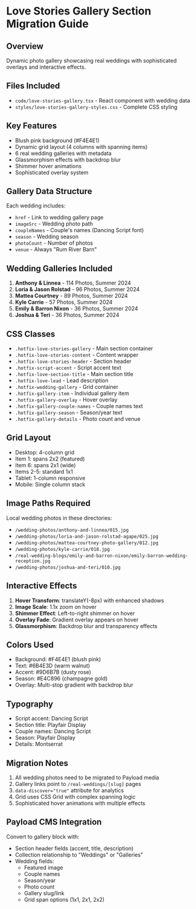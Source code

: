 # Love Stories Gallery Section Migration Guide

## Overview
Dynamic photo gallery showcasing real weddings with sophisticated overlays and interactive effects.

## Files Included
- `code/love-stories-gallery.tsx` - React component with wedding data
- `styles/love-stories-gallery-styles.css` - Complete CSS styling

## Key Features
- Blush pink background (#F4E4E1)
- Dynamic grid layout (4 columns with spanning items)
- 6 real wedding galleries with metadata
- Glassmorphism effects with backdrop blur
- Shimmer hover animations
- Sophisticated overlay system

## Gallery Data Structure
Each wedding includes:
- `href` - Link to wedding gallery page
- `imageSrc` - Wedding photo path
- `coupleNames` - Couple's names (Dancing Script font)
- `season` - Wedding season
- `photoCount` - Number of photos
- `venue` - Always "Rum River Barn"

## Wedding Galleries Included
1. **Anthony & Linnea** - 114 Photos, Summer 2024
2. **Loria & Jason Rolstad** - 96 Photos, Summer 2024
3. **Mattea Courtney** - 89 Photos, Summer 2024
4. **Kyle Carrie** - 57 Photos, Summer 2024
5. **Emily & Barron Nixon** - 36 Photos, Summer 2024
6. **Joshua & Teri** - 36 Photos, Summer 2024

## CSS Classes
- `.hotfix-love-stories-gallery` - Main section container
- `.hotfix-love-stories-content` - Content wrapper
- `.hotfix-love-stories-header` - Section header
- `.hotfix-script-accent` - Script accent text
- `.hotfix-love-section-title` - Main section title
- `.hotfix-love-lead` - Lead description
- `.hotfix-wedding-gallery` - Grid container
- `.hotfix-gallery-item` - Individual gallery item
- `.hotfix-gallery-overlay` - Hover overlay
- `.hotfix-gallery-couple-names` - Couple names text
- `.hotfix-gallery-season` - Season/year text
- `.hotfix-gallery-details` - Photo count and venue

## Grid Layout
- Desktop: 4-column grid
- Item 1: spans 2x2 (featured)
- Item 6: spans 2x1 (wide)
- Items 2-5: standard 1x1
- Tablet: 1-column responsive
- Mobile: Single column stack

## Image Paths Required
Local wedding photos in these directories:
- `/wedding-photos/anthony-and-linnea/015.jpg`
- `/wedding-photos/loria-and-jason-rolstad-agape/025.jpg`
- `/wedding-photos/mattea-courtney-photo-gallery/012.jpg`
- `/wedding-photos/kyle-carrie/018.jpg`
- `/real-wedding-blogs/emily-and-barron-nixon/emily-barron-wedding-reception.jpg`
- `/wedding-photos/joshua-and-teri/010.jpg`

## Interactive Effects
1. **Hover Transform**: translateY(-8px) with enhanced shadows
2. **Image Scale**: 1.1x zoom on hover
3. **Shimmer Effect**: Left-to-right shimmer on hover
4. **Overlay Fade**: Gradient overlay appears on hover
5. **Glassmorphism**: Backdrop blur and transparency effects

## Colors Used
- Background: #F4E4E1 (blush pink)
- Text: #6B4E3D (warm walnut)
- Accent: #9D6B7B (dusty rose)
- Season: #E4C896 (champagne gold)
- Overlay: Multi-stop gradient with backdrop blur

## Typography
- Script accent: Dancing Script
- Section title: Playfair Display
- Couple names: Dancing Script
- Season: Playfair Display
- Details: Montserrat

## Migration Notes
1. All wedding photos need to be migrated to Payload media
2. Gallery links point to `/real-weddings/[slug]` pages
3. `data-discover="true"` attribute for analytics
4. Grid uses CSS Grid with complex spanning logic
5. Sophisticated hover animations with multiple effects

## Payload CMS Integration
Convert to gallery block with:
- Section header fields (accent, title, description)
- Collection relationship to "Weddings" or "Galleries"
- Wedding fields:
  - Featured image
  - Couple names
  - Season/year
  - Photo count
  - Gallery slug/link
  - Grid span options (1x1, 2x1, 2x2)